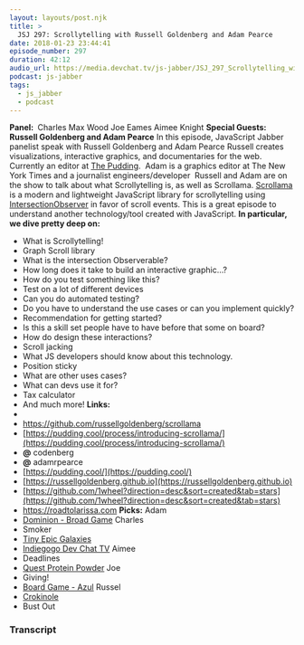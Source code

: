 ```yaml
---
layout: layouts/post.njk
title: >
  JSJ 297: Scrollytelling with Russell Goldenberg and Adam Pearce
date: 2018-01-23 23:44:41
episode_number: 297
duration: 42:12
audio_url: https://media.devchat.tv/js-jabber/JSJ_297_Scrollytelling_with_Russell_Goldenberg.mp3
podcast: js-jabber
tags:
  - js_jabber
  - podcast
---
```


**Panel:&nbsp;** Charles Max Wood Joe Eames Aimee Knight **Special Guests: Russell Goldenberg and Adam Pearce** In this episode, JavaScript Jabber panelist speak with Russell Goldenberg and Adam Pearce Russell creates visualizations, interactive graphics, and documentaries for the web. Currently an editor at [The Pudding](https://pudding.cool/).&nbsp; Adam is a graphics editor at The New York Times and a journalist engineers/developer&nbsp; Russell and Adam are on the show to talk about what Scrollytelling is, as well as Scrollama. [Scrollama](https://github.com/russellgoldenberg/scrollama#scrollamajs) is a modern and lightweight JavaScript library for scrollytelling using [IntersectionObserver](https://developer.mozilla.org/en-US/docs/Web/API/Intersection_Observer_API) in favor of scroll events. This is a great episode to understand another technology/tool created with JavaScript. **In particular, we dive pretty deep on:**

- What is Scrollytelling!
- Graph Scroll library
- What is the intersection Observerable?
- How long does it take to build an interactive graphic…?
- How do you test something like this?
- Test on a lot of different devices
- Can you do automated testing?
- Do you have to understand the use cases or can you implement quickly?
- Recommendation for getting started?
- Is this a skill set people have to have before that some on board?
- How do design these interactions?
- Scroll jacking
- What JS developers should know about this technology.
- Position sticky
- What are other uses cases?
- What can devs use it for?
- Tax calculator
- And much more!
  **Links:**
-
- https://github.com/russellgoldenberg/scrollama
- [https://pudding.cool/process/introducing-scrollama/](https://pudding.cool/process/introducing-scrollama/)
- **@** codenberg
- **@** adamrpearce
- [https://pudding.cool/](https://pudding.cool/)
- [https://russellgoldenberg.github.io](https://russellgoldenberg.github.io)
- [https://github.com/1wheel?direction=desc&sort=created&tab=stars](https://github.com/1wheel?direction=desc&sort=created&tab=stars)
- https://roadtolarissa.com
  **Picks:** Adam
- [Dominion - Broad Game](https://boardgamegeek.com/boardgame/36218/dominion)
  Charles
- Smoker
- [Tiny Epic Galaxies](https://boardgamegeek.com/boardgame/163967/tiny-epic-galaxies)
- [Indiegogo Dev Chat TV](https://www.indiegogo.com/projects/devchat-tv)
  Aimee
- Deadlines
- [Quest Protein Powder](https://www.questnutrition.com/collections/protein-powders)
  Joe
- Giving!
- [Board Game - Azul](https://boardgamegeek.com/boardgame/230802/azul)
  Russel
- [Crokinole](https://boardgamegeek.com/boardgame/521/crokinole)
- Bust Out

### Transcript
